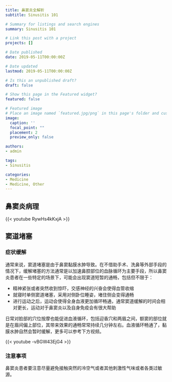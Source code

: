 ```yaml
---
title: 鼻窦炎全解析
subtitle: Sinusitis 101

# Summary for listings and search engines
summary: Sinusitis 101

# Link this post with a project
projects: []

# Date published
date: 2019-05-11T00:00:00Z

# Date updated
lastmod: 2019-05-11T00:00:00Z

# Is this an unpublished draft?
draft: false

# Show this page in the Featured widget?
featured: false

# Featured image
# Place an image named `featured.jpg/png` in this page's folder and customize its options here.
image:
  caption: ''
  focal_point: ""
  placement: 2
  preview_only: false

authors:
- admin

tags:
- Sinusitis

categories:
- Medicine
- Medicine, Other
---
```


## 鼻窦炎病理

{{< youtube RywHs4kKxjA >}}


## 窦道堵塞

### 症状缓解

通常来说，窦道堵塞是由于鼻窦黏膜水肿导致。在不借助手术、洗鼻等外部手段的情况下，缓解堵塞的方法通常是以加速鼻腔部位的血脉循环为主要手段，所以鼻窦炎患者在一些特定的场景下，可能会出现窦道短暂的通畅，包括但不限于：

- 精神紧张或者突然收到惊吓，交感神经的兴奋会使得血管收缩
- 就寝时单侧窦道堵塞，采用对侧卧位睡姿，堵住侧会变得通畅
- 进行运动之后，运动会使得全身血液更加循环畅通，通常窦道缓解的时间会相对更长，运动对于鼻窦炎以及自身免疫会有很大帮助

日常对脸部的穴位按摩也能促进血液循环，包括迎香穴和两眉之间，额窦的部位就是在眉间偏上部位，其带来效果的通畅常常持续几分钟左右。血液循环畅通了，黏膜水肿自然会暂时缓解，更多可以参考下方视频。

{{< youtube -vBGW43EjG4 >}}

### 注意事项

鼻窦炎患者要注意尽量避免接触突然的冷空气或者其他刺激性气味或者各类过敏源。